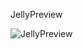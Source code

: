JellyPreview

![JellyPreview](https://github.com/user-attachments/assets/382041a5-df16-4b1c-b366-e4902daf3547)
